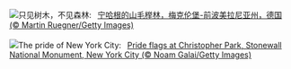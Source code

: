 ![](https://www.bing.com/th?id=OHR.NienhagenMecklenburg_ZH-CN4482269700_UHD.jpg&w=1000)只见树木，不见森林:&nbsp;&ensp;[宁哈根的山毛榉林，梅克伦堡-前波美拉尼亚州，德国 (© Martin Ruegner/Getty Images)](https://www.bing.com/th?id=OHR.NienhagenMecklenburg_ZH-CN4482269700_UHD.jpg)
<br><br/>
![](https://www.bing.com/th?id=OHR.ChristopherPark_EN-US9362447266_UHD.jpg&w=1000)The pride of New York City:&nbsp;&ensp;[Pride flags at Christopher Park, Stonewall National Monument, New York City (© Noam Galai/Getty Images)](https://www.bing.com/th?id=OHR.ChristopherPark_EN-US9362447266_UHD.jpg)
<br><br/>
